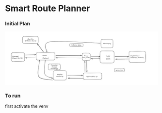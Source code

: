 # Smart Route Planner   

### Initial Plan
![Architecture](./Initial%20diagram.jpg)


### To run
first activate the venv